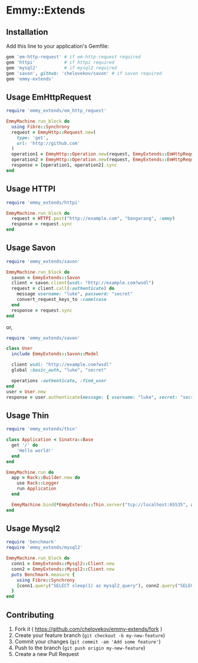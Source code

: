 # Emmy::Extends

## Installation

Add this line to your application's Gemfile:

```ruby
gem 'em-http-request' # if em-http-request required
gem 'httpi'           # if httpi required
gem 'mysql2'          # if mysql2 required
gem 'savon', github: 'chelovekov/savon' # if savon required
gem 'emmy-extends'
```

## Usage EmHttpRequest

```ruby
require 'emmy_extends/em_http_request'

EmmyMachine.run_block do
  using Fibre::Synchrony
  request = EmmyHttp::Request.new(
    type: 'get',
    url: 'http://github.com'
  )
  operation1 = EmmyHttp::Operation.new(request, EmmyExtends::EmHttpRequest::Adapter.new)
  operation2 = EmmyHttp::Operation.new(request, EmmyExtends::EmHttpRequest::Adapter.new)
  response = [operation1, operation2].sync
end
```

## Usage HTTPI

```ruby
require 'emmy_extends/httpi'

EmmyMachine.run_block do
  request = HTTPI.post("http://example.com", "bangarang", :emmy)
  response = request.sync
end
```

## Usage Savon

```ruby
require 'emmy_extends/savon'

EmmyMachine.run_block do
  savon = EmmyExtends::Savon
  client = savon.client(wsdl: "http://example.com?wsdl")
  request = client.call(:authenticate) do
    message username: "luke", password: "secret"
    convert_request_keys_to :camelcase
  end
  response = request.sync
end
```

or,

```ruby
require 'emmy_extends/savon'

class User
  include EmmyExtends::Savon::Model

  client wsdl: "http://example.com?wsdl"
  global :basic_auth, "luke", "secret"

  operations :authenticate, :find_user
end
user = User.new
response = user.authenticate(message: { username: "luke", secret: "secret" }).sync
```

## Usage Thin

```ruby
require 'emmy_extends/thin'

class Application < Sinatra::Base
  get '/' do
    'Hello world!'
  end
end

EmmyMachine.run do
  app = Rack::Builder.new do
    use Rack::Logger
    run Application
  end

  EmmyMachine.bind(*EmmyExtends::Thin.server("tcp://localhost:65535", app, options))
end
```

## Usage Mysql2

```ruby
require 'benchmark'
require 'emmy_extends/mysql2'

EmmyMachine.run_block do
  conn1 = EmmyExtends::Mysql2::Client.new
  conn2 = EmmyExtends::Mysql2::Client.new
  puts Benchmark.measure {
    using Fibre::Synchrony
    [conn1.query("SELECT sleep(1) as mysql2_query"), conn2.query("SELECT sleep(2) as mysql2_query")].sync
  }
end
```

## Contributing

1. Fork it ( https://github.com/chelovekov/emmy-extends/fork )
2. Create your feature branch (`git checkout -b my-new-feature`)
3. Commit your changes (`git commit -am 'Add some feature'`)
4. Push to the branch (`git push origin my-new-feature`)
5. Create a new Pull Request
